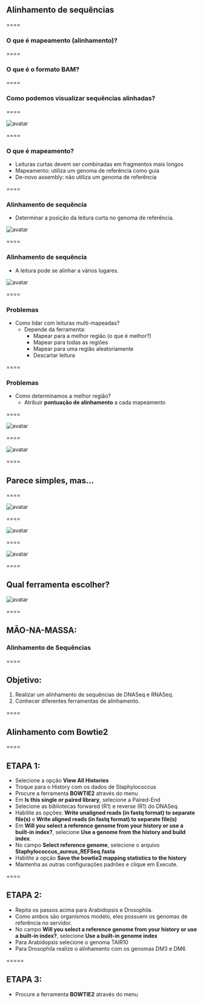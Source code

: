 ## Alinhamento de sequências

====

### O que é mapeamento (alinhamento)?

====

### O que é o formato BAM?

====

### Como podemos visualizar sequências alinhadas?

====

![avatar][avatar]

[avatar]: ../shared/img/ngs.png

====

### O que é mapeamento?

- Leituras curtas devem ser combinadas em fragmentos mais longos
- Mapeamento: utiliza um genoma de referência como guia
- De-novo assembly: não utiliza um genoma de referência

====

### Alinhamento de sequência

- Determinar a posição da leitura curta no genoma de referência.

![avatar][avatar]

[avatar]: ../shared/img/mapeamento1.png

====

### Alinhamento de sequência

- A leitura pode se alinhar a vários lugares.

![avatar][avatar]

[avatar]: ../shared/img/map2.png

====

### Problemas

- Como lidar com leituras multi-mapeadas?
  - Depende da ferramenta:
    - Mapear para a melhor região (o que é melhor?)
    - Mapear para todas as regiões
    - Mapear para uma região aleatoriamente
    - Descartar leitura

====

### Problemas

- Como determinamos a melhor região?
  - Atribuir **pontuação de alinhamento** a cada mapeamento   

====

![avatar][avatar]

[avatar]: ../shared/img/match1.png

====

![avatar][avatar]

[avatar]: ../shared/img/match2.png

====

## Parece simples, mas...

====

![avatar][avatar]

[avatar]: ../shared/img/match3.png

====

![avatar][avatar]

[avatar]: ../shared/img/match4.png

====

![avatar][avatar]

[avatar]: ../shared/img/match5.png

====

## Qual ferramenta escolher?

![avatar][avatar]

[avatar]: ../shared/img/match6.png

====

## MÃO-NA-MASSA:

### Alinhamento de Sequências

====

## Objetivo:

1. Realizar um alinhamento de sequências de DNASeq e RNASeq. 
2. Conhecer diferentes ferramentas de alinhamento.

====

## Alinhamento com Bowtie2

====

## ETAPA 1:

- Selecione a opção **View All Histories**
- Troque para o History com os dados de Staphylococcus
- Procure a ferramenta **BOWTIE2** através do menu
- Em **Is this single or paired library**, selecione a Paired-End
- Selecione as bibliotecas forwared (R1) e reverse (R1) do DNASeq.
- Habilite as opções: **Write unaligned reads (in fastq format) to separate file(s)** e **Write aligned reads (in fastq format) to separate file(s)**
- Em **Will you select a reference genome from your history or use a built-in index?**, selecione **Use a genome from the history and build index**.
- No campo **Select reference genome**, selecione o arquivo **Staphylococcus_aureus_REFSeq.fasta**
- Habilite a opção **Save the bowtie2 mapping statistics to the history**
- Mantenha as outras configurações padrões e clique em Execute.

====

## ETAPA 2:

- Repita os passos acima para Arabidopsis e Drosophila.
- Como ambos são organismos modelo, eles possuem os genomas de referência no servidor.
- No campo **Will you select a reference genome from your history or use a built-in index?**, selecione **Use a built-in genome index**
- Para Arabidopsis selecione o genoma TAIR10
- Para Drosophila realize o alinhamento com os genomas DM3 e DM6

=====

## ETAPA 3:

- Procure a ferramenta **BOWTIE2** através do menu


